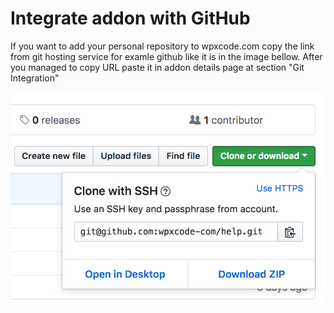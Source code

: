 # Integrate addon with GitHub

If you want to add your personal repository to wpxcode.com copy the link from git hosting service for examle github like it is in the image bellow.
After you managed to copy URL paste it in addon details page at section "Git Integration"


![Copy Git URL](https://raw.githubusercontent.com/wpxcode-com/help/master/copy_git_url.png "Copy Git URL")
